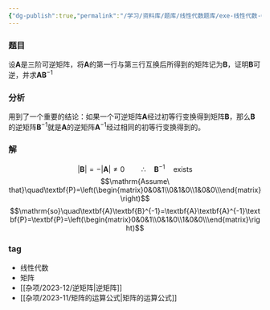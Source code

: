 ```yaml
---
{"dg-publish":true,"permalink":"/学习/资料库/题库/线性代数题库/exe-线性代数-00000032/","dgPassFrontmatter":true}
---
```


### 题目
设$\textbf{A}$是三阶可逆矩阵，将$\textbf{A}$的第一行与第三行互换后所得到的矩阵记为$\textbf{B}$，证明$\textbf{B}$可逆，并求$\textbf{A}\textbf{B}^{-1}$
### 分析
用到了一个重要的结论：如果一个可逆矩阵$\textbf{A}$经过初等行变换得到矩阵$\textbf{B}$，那么$\textbf{B}$的逆矩阵$\textbf{B}^{-1}$就是$\textbf{A}$的逆矩阵$\textbf{A}^{-1}$经过相同的初等行变换得到的。
### 解
$$|\textbf{B}|=-|\textbf{A}|\ne0\quad\quad\therefore\quad\textbf{B}^{-1}\quad\mathrm{exists}$$
$$\mathrm{Assume\ that}\quad\textbf{P}=\left(\begin{matrix}0&0&1\\0&1&0\\1&0&0\\\end{matrix}\right)$$
$$\mathrm{so}\quad\textbf{A}\textbf{B}^{-1}=\textbf{A}\textbf{A}^{-1}\textbf{P}=\textbf{P}=\left(\begin{matrix}0&0&1\\0&1&0\\1&0&0\\\end{matrix}\right)$$
### tag
- 线性代数
- 矩阵
- [[杂项/2023-12/逆矩阵\|逆矩阵]]
- [[杂项/2023-11/矩阵的运算公式\|矩阵的运算公式]]